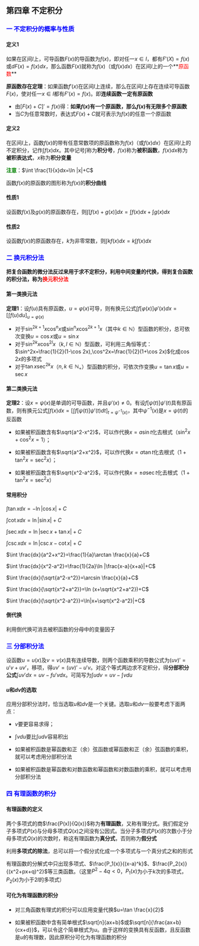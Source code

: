 ## 第四章 不定积分

### <font color="blue">一	不定积分的概率与性质</font>

#### 定义1

如果在区间$I$上，可导函数$F(x)$的导函数为$f(x)$，即对任一$x\in I$，都有$F'(X)=f(x)$或$dF(x)=f(x)dx$，那么函数$F(x)$就称为$f(x)$（或$f(x)dx$）在区间$I$上的一个**<font color="red">原函数</font>**



**原函数存在定理**：如果函数$f'(x)$在区间$I$上连续，那么在区间$I$上存在连续可导函数$F(x)$，使对任一$x\in I$都有$F'(x)=f(x)$。即**连续函数一定有原函数**



* 由$[F(x)+C]'=f(x)$得：**如果$f(x)$有一个原函数，那么$f(x)$有无限多个原函数**
* 当$C$为任意常数时，表达式$F(x)+C$就可表示为$f(x)$的任意一个原函数



#### 定义2

在区间$I$上，函数$f(x)$的带有任意常数项的原函数称为$f(x)$（或$f(x)dx$）在区间$I$上的不定积分，记作$\int f(x)dx$。其中记号$\int$称为**积分号**，$f(x)$称为**被积函数**，$f(x)dx$称为**被积表达式**，$x$称为**积分变量**



**<font color="green">注意</font>**：$\int \frac{1}{x}dx=\ln |x|+C$



函数$f(x)$的原函数的图形称为$f(x)$的**积分曲线**



#### 性质1

设函数$f(x)$及$g(x)$的原函数存在，则$\int [f(x)+g(x)]dx=\int f(x)dx+\int g(x)dx$



#### 性质2

设函数$f(x)$的原函数存在，$k$为非零常数，则$\int kf(x)dx=k\int f(x)dx$





### <font color="blue">二	换元积分法</font>

**把复合函数的微分法反过来用于求不定积分，利用中间变量的代换，得到复合函数的积分法，称为<font color="red">换元积分法</font>**



#### 第一类换元法

**定理1**：设$f(u)$具有原函数，$u=\varphi(x)$可导，则有换元公式$\int f[\varphi(x)]\varphi'(x)dx=[\int f(u)du]_{u=\varphi(x)}$



* 对于$\sin^{2k+1}x\cos^nx$或$\sin^nx\cos^{2k+1}x$（其中$k\in\mathbb{N}$）型函数的积分，总可依次变换$u=\cos x$或$u=\sin x$
* 对于$\sin^{2k}x\cos^{2l}x$（$k,l\in\mathbb{N}$）型函数，可利用三角恒等式：$\sin^2x=\frac{1}{2}(1-\cos 2x),\cos^2x=\frac{1}{2}(1+\cos 2x)$化成$\cos 2x$的多项式
* 对于$\tan x\sec^{2k}x$（$n,k\in \mathbb{N}_+$）型函数的积分，可依次作变换$u=\tan x$或$u=\sec x$



#### 第二类换元法

**定理2**：设$x=\psi(x)$是单调的可导函数，并且$\psi'(x)\neq0$。有设$f[\psi(t)]\psi'(t)$具有原函数，则有换元公式$\int f(x)dx=[\int f[\psi(t)]\psi'(t)dt]_{t=\psi^{-1}(x)}$，其中$\psi^{-1}(x)$是$x=\psi(t)$的反函数



* 如果被积函数含有$\sqrt{a^2-x^2}$，可以作代换$x=a\sin t$化去根式（$\sin ^2x+\cos^2x=1$）；

* 如果被积函数含有$\sqrt{a^2+x^2}$，可以作代换$x=a\tan t$化去根式（$1+\tan ^2x=\sec^2x$）；
* 如果被积函数含有$\sqrt{x^2-a^2}$，可以作代换$x=\pm a\sec t$化去根式$（1+\tan^2x=\sec^2x）$



#### 常用积分

$\int \tan xdx=-\ln |\cos x|+C$

$\int \cot xdx=\ln |\sin x|+C$

$\int \sec xdx=\ln |\sec x+\tan x|+C$

$\int \csc xdx=\ln |\csc x-\cot x|+C$

$\int \frac{dx}{a^2+x^2}=\frac{1}{a}\arctan \frac{x}{a}+C$

$\int \frac{dx}{x^2-a^2}=\frac{1}{2a}\ln |\frac{x-a}{x+a}|+C$

$\int \frac{dx}{\sqrt{a^2-x^2}}=\arcsin \frac{x}{a}+C$

$\int \frac{dx}{\sqrt{x^2+a^2}}=\ln (x+\sqrt{x^2+a^2})+C$

$\int \frac{dx}{\sqrt{x^2-a^2}}=\ln|x+\sqrt{x^2-a^2}|+C$



#### 倒代换

利用倒代换可消去被积函数的分母中的变量因子





### <font color="blue">三	分部积分法</font>

设函数$u=u(x)$及$v=v(x)$具有连续导数，则两个函数乘积的导数公式为$(uv)'=u'v+uv'$，移项，得$uv'=(uv)'-u'v$。对这个等式两边求不定积分，得**分部积分公式**$\int uv'dx=uv-fu'vdx$。可简写为$\int udv=uv-\int vdu$



#### $u$和$dv$的选取

应用分部积分法时，恰当选取$u$和$dv$是一个关键。选取$u$和$dv$一般要考虑下面两点：

* $v$要更容易求得；
* $\int vdu$要比$\int udv$容易积出



* 如果被积函数是幂函数和正（余）弦函数或幂函数和正（余）弦函数的乘积，就可以考虑用分部积分法
* 如果被积函数是幂函数和对数函数和幂函数和对数函数的乘积，就可以考虑用分部积分法





### <font color="blue">四	有理函数的积分</font>

#### 有理函数的定义

两个多项式的商$\frac{P(x)}{Q(x)}$称为**有理函数**，又称有理分式。我们假定分子多项式$P(x)$与分母多项式$Q(x)$之间没有公因式。当分子多项式$P(x)$的次数小于分母多项式$Q(x)$的次数时，称这有理函数为**真分式**，否则称为**假分式**



利用**多项式的除法**，总可以将一个假分式化成一个多项式与一个真分式之和的形式



有理函数的分解式中只出现多项式、$\frac{P_1(x)}{(x-a)^k}$、$\frac{P_2(x)}{(x^2+px+q)^2}$等三类函数。（这里$P^2-4q<0$，$P_1(x)$为小于$k$次的多项式，$P_2(x)$为小于$2l$的多项式）



#### 可化为有理函数的积分

* 对三角函数有理式的积分可以应用变量代换$u=\tan \frac{x}{2}$

* 如果被积函数中含有简单根式$\sqrt[n]{ax+b}$或$\sqrt[n]{\frac{ax+b}{cx+d}}$，可以令这个简单根式为$u$。由于这样的变换具有反函数，且反函数是$u$的有理数，因此原积分可化为有理函数的积分